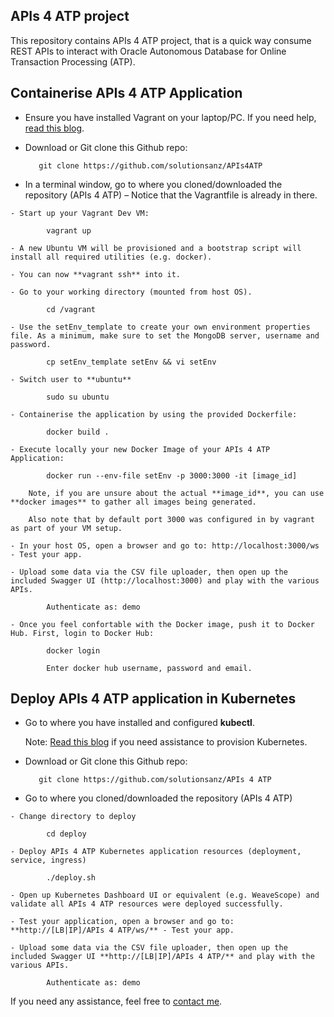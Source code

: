 APIs 4 ATP project
------

This repository contains APIs 4 ATP project, that is a quick way consume REST APIs to interact with Oracle Autonomous Database for Online Transaction Processing (ATP). 

Containerise APIs 4 ATP Application
------

   - Ensure you have installed Vagrant on your laptop/PC. If you need help, [read this blog](https://redthunder.blog/2018/02/13/teaching-how-to-use-vagrant-to-simplify-building-local-dev-and-test-environments/). 

   - Download or Git clone this Github repo: 

			git clone https://github.com/solutionsanz/APIs4ATP

   - In a terminal window, go to where you cloned/downloaded the repository (APIs 4 ATP) – Notice that the Vagrantfile is already in there.

    - Start up your Vagrant Dev VM:

	        vagrant up

    - A new Ubuntu VM will be provisioned and a bootstrap script will install all required utilities (e.g. docker).
    
    - You can now **vagrant ssh** into it.

    - Go to your working directory (mounted from host OS).

            cd /vagrant

    - Use the setEnv_template to create your own environment properties file. As a minimum, make sure to set the MongoDB server, username and password.

            cp setEnv_template setEnv && vi setEnv

    - Switch user to **ubuntu**

            sudo su ubuntu

    - Containerise the application by using the provided Dockerfile:

	        docker build .

    - Execute locally your new Docker Image of your APIs 4 ATP Application:

	        docker run --env-file setEnv -p 3000:3000 -it [image_id] 

        Note, if you are unsure about the actual **image_id**, you can use **docker images** to gather all images being generated.

        Also note that by default port 3000 was configured in by vagrant as part of your VM setup.

    - In your host OS, open a browser and go to: http://localhost:3000/ws - Test your app. 
    
    - Upload some data via the CSV file uploader, then open up the included Swagger UI (http://localhost:3000) and play with the various APIs.
    
            Authenticate as: demo

    - Once you feel confortable with the Docker image, push it to Docker Hub. First, login to Docker Hub:

            docker login

            Enter docker hub username, password and email.

Deploy APIs 4 ATP application in Kubernetes
------

   - Go to where you have installed and configured **kubectl**.

        Note: [Read this blog](https://redthunder.blog/2018/04/18/teaching-how-to-quickly-provision-a-dev-kubernetes-environment-locally-or-in-oracle-cloud/) if you need assistance to provision Kubernetes.

   - Download or Git clone this Github repo: 

			git clone https://github.com/solutionsanz/APIs 4 ATP

   - Go to where you cloned/downloaded the repository (APIs 4 ATP)

    - Change directory to deploy

            cd deploy

    - Deploy APIs 4 ATP Kubernetes application resources (deployment, service, ingress)

            ./deploy.sh

    - Open up Kubernetes Dashboard UI or equivalent (e.g. WeaveScope) and validate all APIs 4 ATP resources were deployed successfully.

    - Test your application, open a browser and go to: **http://[LB|IP]/APIs 4 ATP/ws/** - Test your app. 
    
    - Upload some data via the CSV file uploader, then open up the included Swagger UI **http://[LB|IP]/APIs 4 ATP/** and play with the various APIs.
    
            Authenticate as: demo
    
If you need any assistance, feel free to [contact me](https://www.linkedin.com/in/citurria/).
